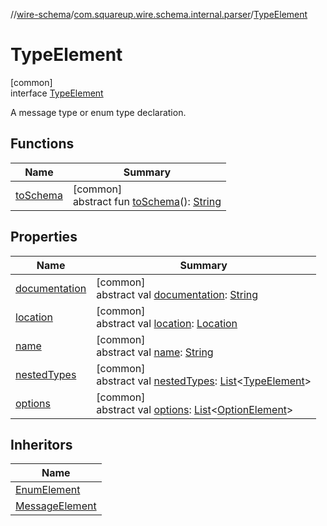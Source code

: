 //[wire-schema](../../../index.md)/[com.squareup.wire.schema.internal.parser](../index.md)/[TypeElement](index.md)

# TypeElement

[common]\
interface [TypeElement](index.md)

A message type or enum type declaration.

## Functions

| Name | Summary |
|---|---|
| [toSchema](to-schema.md) | [common]<br>abstract fun [toSchema](to-schema.md)(): [String](https://kotlinlang.org/api/latest/jvm/stdlib/kotlin/-string/index.html) |

## Properties

| Name | Summary |
|---|---|
| [documentation](documentation.md) | [common]<br>abstract val [documentation](documentation.md): [String](https://kotlinlang.org/api/latest/jvm/stdlib/kotlin/-string/index.html) |
| [location](location.md) | [common]<br>abstract val [location](location.md): [Location](../../com.squareup.wire.schema/-location/index.md) |
| [name](name.md) | [common]<br>abstract val [name](name.md): [String](https://kotlinlang.org/api/latest/jvm/stdlib/kotlin/-string/index.html) |
| [nestedTypes](nested-types.md) | [common]<br>abstract val [nestedTypes](nested-types.md): [List](https://kotlinlang.org/api/latest/jvm/stdlib/kotlin.collections/-list/index.html)&lt;[TypeElement](index.md)&gt; |
| [options](options.md) | [common]<br>abstract val [options](options.md): [List](https://kotlinlang.org/api/latest/jvm/stdlib/kotlin.collections/-list/index.html)&lt;[OptionElement](../-option-element/index.md)&gt; |

## Inheritors

| Name |
|---|
| [EnumElement](../-enum-element/index.md) |
| [MessageElement](../-message-element/index.md) |
